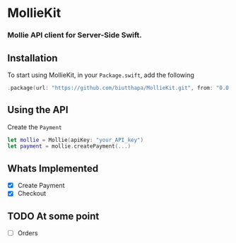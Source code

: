 # MollieKit


### Mollie API client for Server-Side Swift.


## Installation
To start using MollieKit, in your `Package.swift`, add the following

~~~~swift
.package(url: "https://github.com/biutthapa/MollieKit.git", from: "0.0.1")
~~~~

## Using the API
Create the `Payment`

~~~~swift
let mollie = Mollie(apiKey: "your_API_key")
let payment = mollie.createPayment(...)
~~~~

## Whats Implemented

* [x] Create Payment
* [x] Checkout

## TODO At some point
* [ ] Orders
